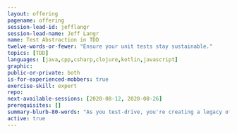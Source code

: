 ```yaml
---
layout: offering
pagename: offering
session-lead-id: jefflangr
session-lead-name: Jeff Langr
name: Test Abstraction in TDD
twelve-words-or-fewer: "Ensure your unit tests stay sustainable."
topics: [TDD]
languages: [java,cpp,csharp,clojure,kotlin,javascript]
graphic: 
public-or-private: both
is-for-experienced-mobbers: true
exercise-skill: expert
repo: 
next-available-sessions: [2020-08-12, 2020-08-26] 
prerequisites: []
summary-blurb-80-words: "As you test-drive, you're creating a legacy of developer tests. You'll want to ensure that investment continues to pay off. Learn how to keep your tests simple and fresh with fewer than a handful of core guidelines."
active: true
---
```

